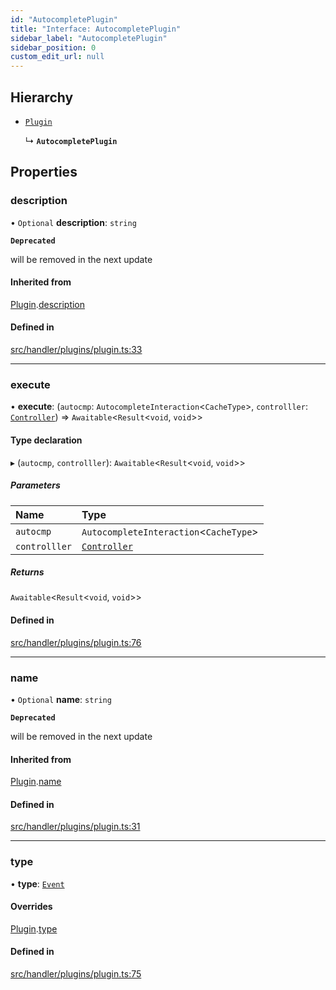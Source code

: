 ```yaml
---
id: "AutocompletePlugin"
title: "Interface: AutocompletePlugin"
sidebar_label: "AutocompletePlugin"
sidebar_position: 0
custom_edit_url: null
---
```


## Hierarchy

- [`Plugin`](Plugin.md)

  ↳ **`AutocompletePlugin`**

## Properties

### description

• `Optional` **description**: `string`

**`Deprecated`**

will be removed in the next update

#### Inherited from

[Plugin](Plugin.md).[description](Plugin.md#description)

#### Defined in

[src/handler/plugins/plugin.ts:33](https://github.com/sern-handler/handler/blob/eb2924c/src/handler/plugins/plugin.ts#L33)

___

### execute

• **execute**: (`autocmp`: `AutocompleteInteraction`<`CacheType`\>, `controlller`: [`Controller`](Controller.md)) => `Awaitable`<`Result`<`void`, `void`\>\>

#### Type declaration

▸ (`autocmp`, `controlller`): `Awaitable`<`Result`<`void`, `void`\>\>

##### Parameters

| Name | Type |
| :------ | :------ |
| `autocmp` | `AutocompleteInteraction`<`CacheType`\> |
| `controlller` | [`Controller`](Controller.md) |

##### Returns

`Awaitable`<`Result`<`void`, `void`\>\>

#### Defined in

[src/handler/plugins/plugin.ts:76](https://github.com/sern-handler/handler/blob/eb2924c/src/handler/plugins/plugin.ts#L76)

___

### name

• `Optional` **name**: `string`

**`Deprecated`**

will be removed in the next update

#### Inherited from

[Plugin](Plugin.md).[name](Plugin.md#name)

#### Defined in

[src/handler/plugins/plugin.ts:31](https://github.com/sern-handler/handler/blob/eb2924c/src/handler/plugins/plugin.ts#L31)

___

### type

• **type**: [`Event`](../enums/PluginType.md#event)

#### Overrides

[Plugin](Plugin.md).[type](Plugin.md#type)

#### Defined in

[src/handler/plugins/plugin.ts:75](https://github.com/sern-handler/handler/blob/eb2924c/src/handler/plugins/plugin.ts#L75)
